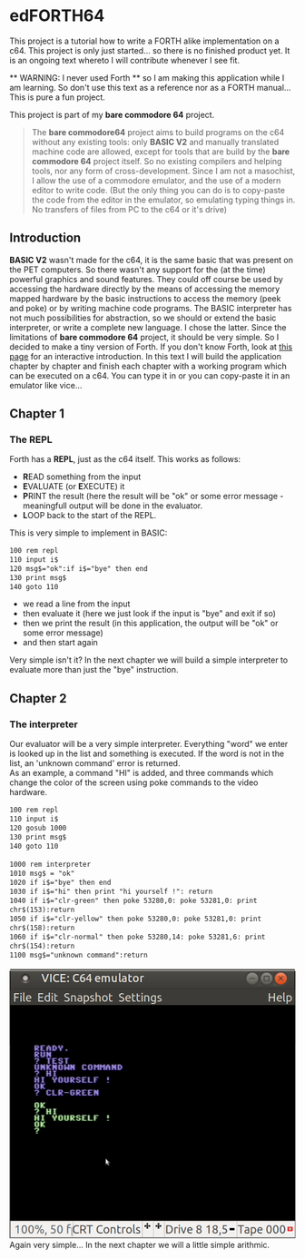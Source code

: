 # edFORTH64

This project is a tutorial how to write a FORTH alike implementation on a c64.
This project is only just started... so there is no finished product yet. It is an ongoing text whereto I will contribute whenever I see fit.

** WARNING: I never used Forth ** so I am making this application while I am learning. So don't use this text as a reference nor as a FORTH manual... This is pure a fun project.

This project is part of my **bare commodore 64** project.

> The **bare commodore64** project aims to build programs on the c64 without any existing tools: only **BASIC V2** and manually translated machine code are allowed, except for tools that are build by the **bare commodore 64** project itself. So no existing compilers and helping tools, nor any form of cross-development. Since I am not a masochist, I allow the use of a commodore emulator, and the use of a modern editor to write code. (But the only thing you can do is to copy-paste the code from the editor in the emulator, so emulating typing things in. No transfers of files from PC to the c64 or it's drive)

## Introduction

**BASIC V2** wasn't made for the c64, it is the same basic that was present on the PET computers. So there wasn't any support for the (at the time) powerful graphics and sound features. They could off course be used by accessing the hardware directly by the means of accessing the memory mapped hardware by the basic instructions to access the memory (peek and poke) or by writing machine code programs. The BASIC interpreter has not much possibilities for abstraction, so we should or extend the basic interpreter, or write a complete new language. I chose the latter. Since the limitations of **bare commodore 64** project, it should be very simple. So I decided to make a tiny version of Forth. If you don't know Forth, look at [this page](https://skilldrick.github.io/easyforth/) for an interactive introduction. 
In this text I will build the application chapter by chapter and finish each chapter with a working program which can be executed on a c64. You can type it in or you can copy-paste it in an emulator like vice...

## Chapter 1
### The REPL

Forth has a **REPL**, just as the c64 itself. This works as follows:  
- **R**EAD something from the input  
- **E**VALUATE (or **E**XECUTE) it  
- **P**RINT the result (here the result will be "ok" or some error message - meaningfull output will be done in the evaluator.  
- **L**OOP back to the start of the REPL.

This is very simple to implement in BASIC:

```RealBasic
100 rem repl
110 input i$
120 msg$="ok":if i$="bye" then end
130 print msg$
140 goto 110
```
- we read a line from the input  
- then evaluate it (here we just look if the input is "bye" and exit if so)
- then we print the result (in this application, the output will be "ok" or some error message) 
- and then start again

Very simple isn't it? In the next chapter we will build a simple interpreter to evaluate more than just the "bye" instruction.

## Chapter 2
### The interpreter

Our evaluator will be a very simple interpreter. Everything "word" we enter is looked up in the list and something is executed. If the word is not in the list, an 'unknown command' error is returned.  
As an example, a command "HI" is added, and three commands which change the color of the screen using poke commands to the video hardware.

```RealBasic
100 rem repl
110 input i$
120 gosub 1000
130 print msg$
140 goto 110

1000 rem interpreter
1010 msg$ = "ok"
1020 if i$="bye" then end
1030 if i$="hi" then print "hi yourself !": return
1040 if i$="clr-green" then poke 53280,0: poke 53281,0: print chr$(153):return
1050 if i$="clr-yellow" then poke 53280,0: poke 53281,0: print chr$(158):return
1060 if i$="clr-normal" then poke 53280,14: poke 53281,6: print chr$(154):return
1100 msg$="unknown command":return 
```
![screenshot](./H2.png)
Again very simple... In the next chapter we will a little simple arithmic.

